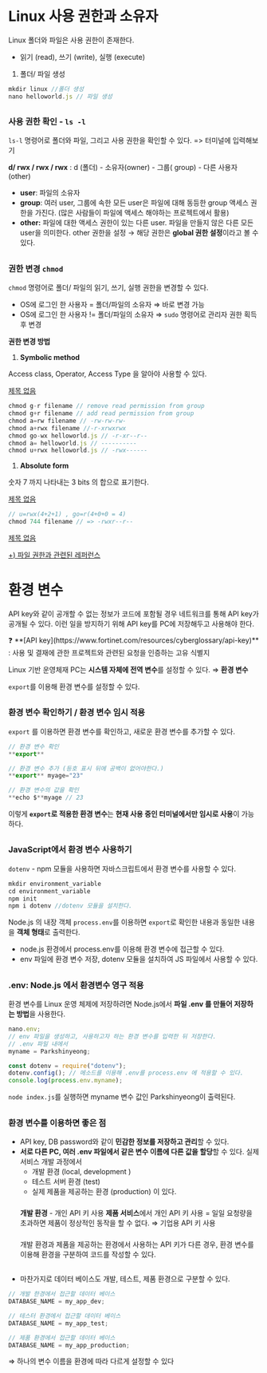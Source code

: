 # Linux 사용 권한과 소유자

Linux 폴더와 파일은 사용 권한이 존재한다.

- 읽기 (read), 쓰기 (write), 실행 (execute)

1. 폴더/ 파일 생성

```jsx
mkdir linux //폴더 생성
nano helloworld.js // 파일 생성
```

##

### 사용 권한 확인 - `ls -l`

`ls-l` 명령어로 폴더와 파일, 그리고 사용 권한을 확인할 수 있다. => 터미널에 입력해보기

**d/ rwx / rwx / rwx** : d (폴더) - 소유자(owner) - 그룹( group) - 다른 사용자 (other)

- **user**: 파일의 소유자
- **group**: 여러 user, 그룹에 속한 모든 user은 파일에 대해 동등한 group 액세스 권한을 가진다. (많은 사람들이 파일에 액세스 해야하는 프로젝트에서 활용)
- **other:** 파일에 대한 액세스 권한이 있는 다른 user. 파일을 만들지 않은 다른 모든 user을 의미한다.
  other 권한을 설정 → 해당 권한은 **global 권한 설정**이라고 볼 수 있다.

##

### 권한 변경 `chmod`

`chmod` 명령어로 폴더/ 파일의 읽기, 쓰기, 실행 권한을 변경할 수 있다.

- OS에 로그인 한 사용자 = 폴더/파일의 소유자 ⇒ 바로 변경 가능
- OS에 로그인 한 사용자 != 폴더/파일의 소유자 ⇒ `sudo` 명령어로 관리자 권한 획득 후 변경

**권한 변경 방법**

1. **Symbolic method**

Access class, Operator, Access Type 을 알아야 사용할 수 있다.

[제목 없음](https://www.notion.so/573d305bd7f2459aaa423d75d2240166)

```jsx
chmod g-r filename // remove read permission from group
chmod g+r filename // add read permission from group
chmod a=rw filename // -rw-rw-rw-
chmod a+rwx filename //-r-xrwxrwx
chmod go-wx helloworld.js // -r-xr--r--
chmod a= helloworld.js // ----------
chmod u+rwx helloworld.js // -rwx------
```

1. **Absolute form**

숫자 7 까지 나타내는 3 bits 의 합으로 표기한다.

[제목 없음](https://www.notion.so/9a99bbe7049541138149e7c54a48e435)

```jsx
// u=rwx(4+2+1) , go=r(4+0+0 = 4)
chmod 744 filename // => -rwxr--r--
```

[제목 없음](https://www.notion.so/d5ecec824f8248a4b4a0a3f924bbbbc6)

[+) 파일 권한과 관련된 레퍼런스](https://kb.iu.edu/d/abdb)

#

# 환경 변수

API key와 같이 공개할 수 없는 정보가 코드에 포함될 경우 네트워크를 통해 API key가 공개될 수 있다. 이런 일을 방지하기 위해 API key를 PC에 저장해두고 사용해야 한다.

<aside>
❓ **[API key](https://www.fortinet.com/resources/cyberglossary/api-key)** : 사용 및 결재에 관한 프로젝트와 관련된 요청을 인증하는 고유 식별지

</aside>

Linux 기반 운영체재 PC는 **시스템 자체에 전역 변수**를 설정할 수 있다. ⇒ **환경 변수**

`export`를 이용해 환경 변수를 설정할 수 있다.

##

### 환경 변수 확인하기 / 환경 변수 임시 적용

`export` 를 이용하면 환경 변수를 확인하고, 새로운 환경 변수를 추가할 수 있다.

```jsx
// 환경 변수 확인
**export**

// 환경 변수 추가 (등호 표시 뒤에 공백이 없어야한다.)
**export** myage="23"

// 환경 변수의 값을 확인
**echo $**myage // 23
```

이렇게 **`export`로 적용한 환경 변수**는 **현재 사용 중인 터미널에서만 임시로 사용**이 가능하다.

##

### JavaScript에서 환경 변수 사용하기

`dotenv` - npm 모듈을 사용하면 자바스크립트에서 환경 변수를 사용할 수 있다.

```jsx
mkdir environment_variable
cd environment_variable
npm init
npm i dotenv //dotenv 모듈을 설치한다.
```

Node.js 의 내장 객체 `process.env`를 이용하면 `export`로 확인한 내용과 동일한 내용을 **객체 형태**로 출력한다.

- node.js 환경에서 process.env를 이용해 환경 변수에 접근할 수 있다.
- env 파일에 환경 변수 저장, dotenv 모듈을 설치하여 JS 파일에서 사용할 수 있다.

##

### .env: Node.js 에서 환경변수 영구 적용

환경 변수를 Linux 운영 체제에 저장하려면 Node.js에서 **파일 .env 를 만들어 저장하는 방법**을 사용한다.

```jsx
nano.env;
// env 파일을 생성하고, 사용하고자 하는 환경 변수를 입력한 뒤 저장한다.
// .env 파일 내에서
myname = Parkshinyeong;
```

```jsx
const dotenv = require("dotenv");
dotenv.config(); // 메소드를 이용해 .env를 process.env 에 적용할 수 있다.
console.log(process.env.myname);
```

`node index.js`를 실행하면 myname 변수 값인 Parkshinyeong이 출력된다.

##

### 환경 변수를 이용하면 좋은 점

- API key, DB password와 같이 **민감한 정보를 저장하고 관리**할 수 있다.
- **서로 다른 PC, 여러 .env 파일에서 같은 변수 이름에 다른 값을 할당**할 수 있다.
  실제 서비스 개발 과정에서
  - 개발 환경 (local, development )
  - 테스트 서버 환경 (test)
  - 실제 제품을 제공하는 환경 (production) 이 있다.
  ###
  **개발 환경** - 개인 API 키 사용
  **제품 서비스**에서 개인 API 키 사용 = 일일 요청량을 초과하면 제품이 정상적인 동작을 할 수 없다.
  ⇒ 기업용 API 키 사용
  ###
  개발 환경과 제품을 제공하는 환경에서 사용하는 API 키가 다른 경우, 환경 변수를 이용해 환경을 구분하여 코드를 작성할 수 있다.
  ##
- 마찬가지로 데이터 베이스도 개발, 테스트, 제품 환경으로 구분할 수 있다.

```jsx
// 개발 한경에서 접근할 데이터 베이스
DATABASE_NAME = my_app_dev;

// 테스터 환경에서 접근할 데이터 베이스
DATABASE_NAME = my_app_test;

// 제품 환경에서 접근할 데이터 베이스
DATABASE_NAME = my_app_production;
```

⇒ 하나의 변수 이름을 환경에 따라 다르게 설정할 수 있다
